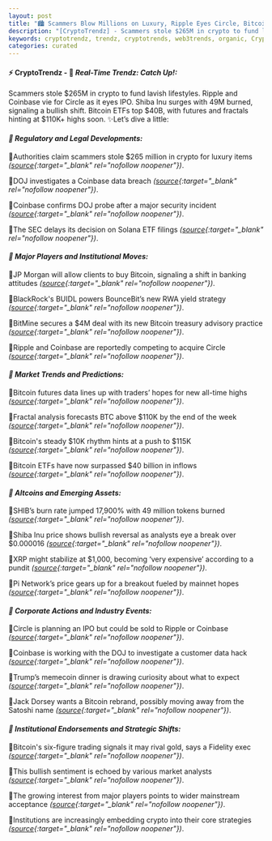```yaml
---
layout: post
title: "🏙️ Scammers Blow Millions on Luxury, Ripple Eyes Circle, Bitcoin Soars"
description: "[CryptoTrendz] - Scammers stole $265M in crypto to fund lavish lifestyles. Ripple and Coinbase vie for Circle as it eyes IPO. Shiba Inu surges with 49M burned, signaling a bullish shift. Bitcoin ETFs top $40B, with futures and fractals hinting at $110K+ highs soon."
keywords: cryptotrendz, trendz, cryptotrends, web3trends, organic, Crypto, BTC, trading, Network, analysis, Bitcoin, XRP, Pi, memecoin
categories: curated
---
```


#### ⚡ CryptoTrendz - 📌 *Real-Time Trendz: Catch Up!:*

Scammers stole $265M in crypto to fund lavish lifestyles. Ripple and Coinbase vie for Circle as it eyes IPO. Shiba Inu surges with 49M burned, signaling a bullish shift. Bitcoin ETFs top $40B, with futures and fractals hinting at $110K+ highs soon. ✨Let’s dive a little:


#### *🔖 Regulatory and Legal Developments:*  

🔹Authorities claim scammers stole $265 million in crypto for luxury items *([source](https://s.avyag.com/a3ny){:target="_blank" rel="nofollow noopener"})*.  

🔹DOJ investigates a Coinbase data breach *([source](https://s.avyag.com/jl0x){:target="_blank" rel="nofollow noopener"})*.  

🔹Coinbase confirms DOJ probe after a major security incident *([source](https://s.avyag.com/vjo2){:target="_blank" rel="nofollow noopener"})*.  

🔹The SEC delays its decision on Solana ETF filings *([source](https://s.avyag.com/ex63){:target="_blank" rel="nofollow noopener"})*.  

#### *🔖 Major Players and Institutional Moves:*  

🔹JP Morgan will allow clients to buy Bitcoin, signaling a shift in banking attitudes *([source](https://s.avyag.com/yhl3){:target="_blank" rel="nofollow noopener"})*.  

🔹BlackRock's BUIDL powers BounceBit’s new RWA yield strategy *([source](https://s.avyag.com/oyf5){:target="_blank" rel="nofollow noopener"})*.  

🔹BitMine secures a $4M deal with its new Bitcoin treasury advisory practice *([source](https://s.avyag.com/c19a){:target="_blank" rel="nofollow noopener"})*.  

🔹Ripple and Coinbase are reportedly competing to acquire Circle *([source](https://s.avyag.com/bxjq){:target="_blank" rel="nofollow noopener"})*.  

#### *🔖 Market Trends and Predictions:*  

🔹Bitcoin futures data lines up with traders’ hopes for new all-time highs *([source](https://s.avyag.com/n3xq){:target="_blank" rel="nofollow noopener"})*.  

🔹Fractal analysis forecasts BTC above $110K by the end of the week *([source](https://s.avyag.com/v2n3){:target="_blank" rel="nofollow noopener"})*.  

🔹Bitcoin's steady $10K rhythm hints at a push to $115K *([source](https://s.avyag.com/q2xk){:target="_blank" rel="nofollow noopener"})*.  

🔹Bitcoin ETFs have now surpassed $40 billion in inflows *([source](https://s.avyag.com/e7ut){:target="_blank" rel="nofollow noopener"})*.  

#### *🔖 Altcoins and Emerging Assets:*  

🔹SHIB’s burn rate jumped 17,900% with 49 million tokens burned *([source](https://s.avyag.com/4whi){:target="_blank" rel="nofollow noopener"})*.  

🔹Shiba Inu price shows bullish reversal as analysts eye a break over $0.000016 *([source](https://s.avyag.com/vrmd){:target="_blank" rel="nofollow noopener"})*.  

🔹XRP might stabilize at $1,000, becoming ‘very expensive’ according to a pundit *([source](https://s.avyag.com/p0xr){:target="_blank" rel="nofollow noopener"})*.  

🔹Pi Network’s price gears up for a breakout fueled by mainnet hopes *([source](https://s.avyag.com/4l0p){:target="_blank" rel="nofollow noopener"})*.  

#### *🔖 Corporate Actions and Industry Events:*  

🔹Circle is planning an IPO but could be sold to Ripple or Coinbase *([source](https://s.avyag.com/qpta){:target="_blank" rel="nofollow noopener"})*.  

🔹Coinbase is working with the DOJ to investigate a customer data hack *([source](https://s.avyag.com/bfw8){:target="_blank" rel="nofollow noopener"})*.  

🔹Trump’s memecoin dinner is drawing curiosity about what to expect *([source](https://s.avyag.com/lpj2){:target="_blank" rel="nofollow noopener"})*.  

🔹Jack Dorsey wants a Bitcoin rebrand, possibly moving away from the Satoshi name *([source](https://s.avyag.com/jlbd){:target="_blank" rel="nofollow noopener"})*.  

#### *🔖 Institutional Endorsements and Strategic Shifts:*  

🔹Bitcoin's six-figure trading signals it may rival gold, says a Fidelity exec *([source](https://s.avyag.com/sbtc){:target="_blank" rel="nofollow noopener"})*.  

🔹This bullish sentiment is echoed by various market analysts *([source](https://s.avyag.com/v2n3){:target="_blank" rel="nofollow noopener"})*.  

🔹The growing interest from major players points to wider mainstream acceptance *([source](https://s.avyag.com/yhl3){:target="_blank" rel="nofollow noopener"})*.  

🔹Institutions are increasingly embedding crypto into their core strategies *([source](https://s.avyag.com/c19a){:target="_blank" rel="nofollow noopener"})*.